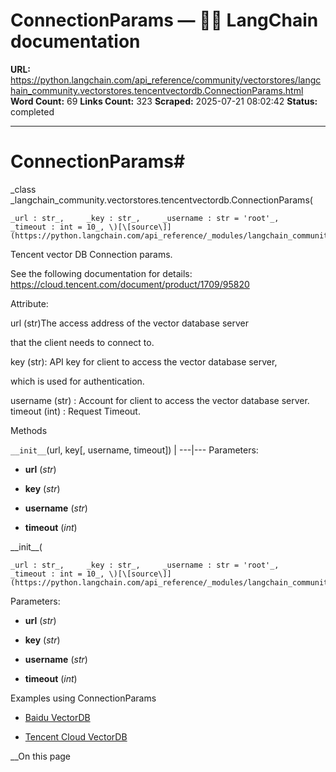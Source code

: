 # ConnectionParams — 🦜🔗 LangChain  documentation

**URL:** https://python.langchain.com/api_reference/community/vectorstores/langchain_community.vectorstores.tencentvectordb.ConnectionParams.html
**Word Count:** 69
**Links Count:** 323
**Scraped:** 2025-07-21 08:02:42
**Status:** completed

---

# ConnectionParams\#

_class _langchain\_community.vectorstores.tencentvectordb.ConnectionParams\(

    _url : str_,     _key : str_,     _username : str = 'root'_,     _timeout : int = 10_, \)[\[source\]](https://python.langchain.com/api_reference/_modules/langchain_community/vectorstores/tencentvectordb.html#ConnectionParams)\#     

Tencent vector DB Connection params.

See the following documentation for details: <https://cloud.tencent.com/document/product/1709/95820>

Attribute:     

url \(str\)The access address of the vector database server     

that the client needs to connect to.

key \(str\): API key for client to access the vector database server,     

which is used for authentication.

username \(str\) : Account for client to access the vector database server. timeout \(int\) : Request Timeout.

Methods

`__init__`\(url, key\[, username, timeout\]\) |    ---|---      Parameters:     

  * **url** \(_str_\)

  * **key** \(_str_\)

  * **username** \(_str_\)

  * **timeout** \(_int_\)

\_\_init\_\_\(

    _url : str_,     _key : str_,     _username : str = 'root'_,     _timeout : int = 10_, \)[\[source\]](https://python.langchain.com/api_reference/_modules/langchain_community/vectorstores/tencentvectordb.html#ConnectionParams.__init__)\#     

Parameters:     

  * **url** \(_str_\)

  * **key** \(_str_\)

  * **username** \(_str_\)

  * **timeout** \(_int_\)

Examples using ConnectionParams

  * [Baidu VectorDB](https://python.langchain.com/docs/integrations/vectorstores/baiduvectordb/)

  * [Tencent Cloud VectorDB](https://python.langchain.com/docs/integrations/vectorstores/tencentvectordb/)

__On this page